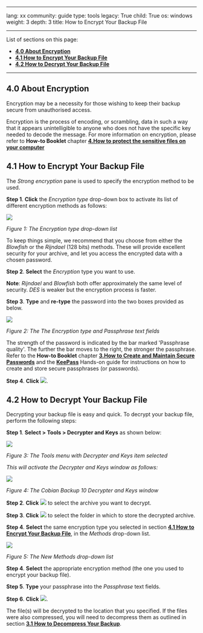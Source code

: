 

---

lang: xx
community: guide
type: tools
legacy: True
child: True
os: windows
weight: 3
depth: 3
title: How to Encrypt Your Backup File

---

List of sections on this page:

- [**4.0 About Encryption**](#4.0)
- [**4.1 How to Encrypt Your Backup File**](#4.1)
- [**4.2 How to Decrypt Your Backup File**](#4.2)

-------

<a name="4.0"></a>
## 4.0 About Encryption ##

Encryption may be a necessity for those wishing to keep their backup secure from unauthorised access.

Encryption is the process of encoding, or scrambling, data in such a way that it appears unintelligible to anyone who does not have the specific key needed to decode the message. For more information on encryption, please refer to **How-to Booklet** chapter [**4.How to protect the sensitive files on your computer**](http://securityinabox.org/chapter-4)

<a name="4.1"></a>
## 4.1 How to Encrypt Your Backup File ##

The *Strong encryption* pane is used to specify the encryption method to be used.

**Step 1**. **Click** the *Encryption type* drop-down box to activate its list of different encryption methods as follows:

![](/sbox/screen/cobian-en/30.png)

*Figure 1: The Encryption type drop-down list*

To keep things simple, we recommend that you choose from either the *Blowfish* or the *Rijndael* (128 bits) methods. These will provide excellent security for your archive, and let you access the encrypted data with a chosen password.

**Step 2**. **Select** the *Encryption* type you want to use.

**Note**: *Rijndael* and *Blowfish* both offer approximately the same level of security. *DES* is weaker but the encryption process is faster.

**Step 3**. **Type** and **re-type** the password into the two boxes provided as below.

![](/sbox/screen/cobian-en/31.png)

*Figure 2: The The Encryption type and Passphrase text fields*

The strength of the password is indicated by the bar marked 'Passphrase quality'. The further the bar moves to the right, the stronger the passphrase. Refer to the **How-to Booklet** chapter [**3.How to Create and Maintain Secure Passwords**](/chapter-3) and the [**KeePass**](/en/keepass_main) Hands-on guide for instructions on how to create and store secure passphrases (or passwords).

**Step 4**. **Click** ![](/sbox/screen/cobian-en/13.png).

<a name="4.2"></a>
## 4.2 How to Decrypt Your Backup File ##

Decrypting your backup file is easy and quick. To decrypt your backup file, perform the following steps:

**Step 1**. **Select > Tools > Decrypter and Keys** as shown below:

![](/sbox/screen/cobian-en/32.png)

*Figure 3: The Tools menu with Decrypter and Keys item selected*

*This will activate the Decrypter and Keys window as follows:*

![](/sbox/screen/cobian-en/33.png)

*Figure 4: The Cobian Backup 10 Decrypter and Keys window*

**Step 2**. **Click** ![](/sbox/screen/cobian-en/34.png) to select the archive you want to decrypt.

**Step 3**. **Click** ![](/sbox/screen/cobian-en/35.png) to select the folder in which to store the decrypted archive.

**Step 4**. **Select** the same encryption type you selected in section [**4.1 How to Encrypt Your Backup File**](/en/chapter_4_1#4.1), in the *Methods* drop-down list.

![](/sbox/screen/cobian-en/36.png)

*Figure 5: The New Methods drop-down list*

**Step 4**. **Select** the appropriate encryption method (the one you used to encrypt your backup file).

**Step 5**. **Type** your passphrase into the *Passphrase* text fields.

**Step 6**. **Click** ![](/sbox/screen/cobian-en/37.png).

The file(s) will be decrypted to the location that you specified. If the files were also compressed, you will need to decompress them as outlined in section  [**3.1 How to Decompress Your Backup**](/en/chapter_3_1#3.1).

